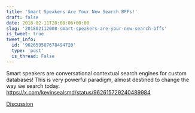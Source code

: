 ```yaml
---
title: 'Smart Speakers Are Your New Search BFFs!'
draft: false
date: 2018-02-11T20:08:06+00:00
slug: '201802112008-smart-speakers-are-your-new-search-bffs'
is_tweet: true
tweet_info:
  id: '962659507678494720'
  type: 'post'
  is_thread: False
---
```




Smart speakers are conversational contextual search engines for custom databases! This is very powerful paradigm, almost destined to change the way we search today. <https://x.com/kevinsealsmd/status/962615729240489984>

[Discussion](https://x.com/sytelus/status/962659507678494720)
